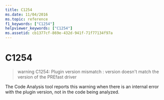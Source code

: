 ```yaml
---
title: C1254
ms.date: 11/04/2016
ms.topic: reference
f1_keywords: ["C1254"]
helpviewer_keywords: ["C1254"]
ms.assetid: cb1377cf-869e-432d-941f-71f77134f97a
---
```

# C1254

> warning C1254: Plugin version mismatch : version doesn't match the version of the PREfast driver

The Code Analysis tool reports this warning when there is an internal error with the plugin version, not in the code being analyzed.
